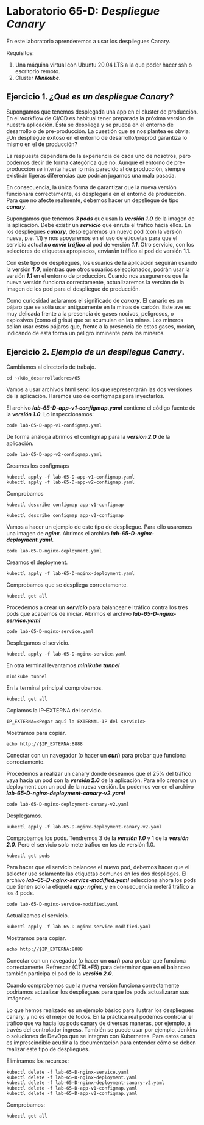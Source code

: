 # Laboratorio 65-D: ***Despliegue Canary***
 
En este laboratorio aprenderemos a usar los despliegues Canary.

Requisitos:

1. Una máquina virtual con Ubuntu 20.04 LTS a la que poder hacer ssh o escritorio remoto.
2. Cluster ***Minikube***.

## Ejercicio 1. ***¿Qué es un despliegue Canary?***

Supongamos que tenemos desplegada una app en el cluster de producción. En el workflow de CI/CD es habitual tener preparada la próxima versión de nuestra aplicación. Ésta se despliega y se prueba en el entorno de desarrollo o de pre-producción. La cuestión que se nos plantea es obvia: ¿Un despliegue exitoso en el entorno de desarrollo/preprod garantiza lo mismo en el de producción?

La respuesta dependerá de la experiencia de cada uno de nosotros, pero podemos decir de forma categórica que no. Aunque el entorno de pre-producción se intenta hacer lo más parecido al de producción, siempre existirán ligeras diferencias que podrían jugarnos una mala pasada.

En consecuencia, la única forma de garantizar que la nueva versión funcionará correctamente, es desplegarla en el entorno de producción. Para que no afecte realmente, debemos hacer un depsliegue de tipo ***canary***.

Supongamos que tenemos ***3 pods*** que usan la ***versión 1.0*** de la imagen de la aplicación. Debe existir un ***servicio*** que enrute el tráfico hacia ellos. En los despliegues ***canary***, desplegaremos un nuevo pod (con la versión nueva, p.e. 1.1) y nos apoyaremos en el uso de etiquetas para que el servicio actual ***no envíe tráfico*** al pod de versión ***1.1***. Otro servicio, con los selectores de etiquetas apropiados, enviarán tráfico al pod de versión 1.1.

Con este tipo de despliegues, los usuarios de la aplicación seguirán usando la versión ***1.0***, mientras que otros usuarios seleccionados, podrán usar la versión ***1.1*** en el entorno de producción. Cuando nos aseguremos que la nueva versión funciona correctamente, actualizaremos la versión de la imagen de los pod para el despliegue de producción.

Como curiosidad aclaramos el significado de ***canary***. El canario es un pájaro que se solía usar antiguamente en la minas de carbón. Este ave es muy delicada frente a la presencia de gases nocivos,  peligrosos, o explosivos (como el grisú) que se acumulan en las minas. Los mineros solian usar estos pájaros que, frente a la presencia de estos gases, morían, indicando de esta forma un peligro inminente para los mineros.

## Ejercicio 2. ***Ejemplo de un despliegue Canary***.

Cambiamos al directorio de trabajo.
```
cd ~/k8s_desarrolladores/65
```

Vamos a usar archivos html sencillos que representarán las dos versiones de la aplicación. Haremos uso de configmaps para inyectarlos.

El archivo ***lab-65-D-app-v1-configmap.yaml*** contiene el código fuente de la ***versión 1.0***. Lo inspeccionamos:
```
code lab-65-D-app-v1-configmap.yaml
```

De forma análoga abrimos el configmap para la ***versión 2.0*** de la aplicación.
```
code lab-65-D-app-v2-configmap.yaml
```

Creamos los configmaps
```
kubectl apply -f lab-65-D-app-v1-configmap.yaml
kubectl apply -f lab-65-D-app-v2-configmap.yaml
```

Comprobamos
```
kubectl describe configmap app-v1-configmap
```
```
kubectl describe configmap app-v2-configmap
```

Vamos a hacer un ejemplo de este tipo de despliegue. Para ello usaremos una imagen de ***nginx***. Abrimos el archivo ***lab-65-D-nginx-deployment.yaml***.
```
code lab-65-D-nginx-deployment.yaml
```

Creamos el deployment.
```
kubectl apply -f lab-65-D-nginx-deployment.yaml
```

Comprobamos que se despliega correctamente.
```
kubectl get all
```

Procedemos a crear un ***servicio*** para balancear el tráfico contra los tres pods que acabamos de iniciar. Abrimos el archivo ***lab-65-D-nginx-service.yaml***
```
code lab-65-D-nginx-service.yaml
```

Desplegamos el servicio.
```
kubectl apply -f lab-65-D-nginx-service.yaml
```

En otra terminal levantamos ***minikube tunnel***
```
minikube tunnel
```

En la terminal principal comprobamos.
```
kubectl get all
```

Copiamos la IP-EXTERNA del servicio.
```
IP_EXTERNA=<Pegar aquí la EXTERNAL-IP del servicio>
```

Mostramos para copiar.
```
echo http://$IP_EXTERNA:8888
```

Conectar con un navegador (o hacer un ***curl***) para probar que funciona correctamente.

Procedemos a realizar un canary donde deseamos que el 25% del tráfico vaya hacia un pod con la ***versión 2.0*** de la aplicación. Para ello creamos un deployment con un pod de la nueva versión. Lo podemos ver en el archivo ***lab-65-D-nginx-deployment-canary-v2.yaml***
```
code lab-65-D-nginx-deployment-canary-v2.yaml
```

Desplegamos.
```
kubectl apply -f lab-65-D-nginx-deployment-canary-v2.yaml
```

Comprobamos los pods. Tendremos 3 de la ***versión 1.0*** y 1 de la ***versión 2.0***. Pero el servicio solo mete tráfico en los de versión 1.0.
```
kubectl get pods
```

Para hacer que el servicio balancee el nuevo pod, debemos hacer que el selector use solamente las etiquetas comunes en los dos desplieges. El archivo ***lab-65-D-nginx-service-modified.yaml*** selecciona ahora los pods que tienen solo la etiqueta ***app: nginx***, y en consecuencia meterá tráfico a los 4 pods.
```
code lab-65-D-nginx-service-modified.yaml
```

Actualizamos el servicio.
```
kubectl apply -f lab-65-D-nginx-service-modified.yaml
```

Mostramos para copiar.
```
echo http://$IP_EXTERNA:8888
```

Conectar con un navegador (o hacer un ***curl***) para probar que funciona correctamente. Refrescar (CTRL+F5) para determinar que en el balanceo también participa el pod de la ***versión 2.0***.

Cuando comprobemos que la nueva versión funciona correctamente podríamos actualizar los despliegues para que los pods actualizaran sus imágenes.

Lo que hemos realizado es un ejemplo básico para ilustrar los despliegues canary, y no es el mejor de todos. En la práctica real podemos controlar el tráfico que va hacia los pods canary de diversas maneras, por ejemplo, a través del controlador ingress. También se puede usar por ejemplo, Jenkins o soluciones de DevOps que se integran con Kubernetes. Para estos casos es imprescindible acudir a la documentación para entender cómo se deben realizar este tipo de despliegues.

Eliminamos los recursos:
```
kubectl delete -f lab-65-D-nginx-service.yaml
kubectl delete -f lab-65-D-nginx-deployment.yaml
kubectl delete -f lab-65-D-nginx-deployment-canary-v2.yaml
kubectl delete -f lab-65-D-app-v1-configmap.yaml
kubectl delete -f lab-65-D-app-v2-configmap.yaml
```

Comprobamos:
```
kubectl get all
```




